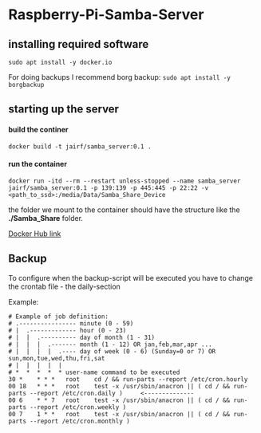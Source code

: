 # Raspberry-Pi-Samba-Server

## installing required software
`sudo apt install -y docker.io`

For doing backups I recommend borg backup: `sudo apt install -y borgbackup`

## starting up the server
#### build the continer
`docker build -t jairf/samba_server:0.1 .`
#### run the container
`docker run -itd --rm --restart unless-stopped --name samba_server jairf/samba_server:0.1 -p 139:139 -p 445:445 -p 22:22 -v <path_to_ssd>:/media/Data/Samba_Share_Device`

the folder we mount to the container should have the structure like the **./Samba_Share** folder.

[Docker Hub link](https://hub.docker.com/repository/docker/jairf/samba_server/general)

## Backup
To configure when the backup-script will be executed you have to change the crontab file - the daily-section

Example:
```
# Example of job definition:
# .---------------- minute (0 - 59)
# |  .------------- hour (0 - 23)
# |  |  .---------- day of month (1 - 31)
# |  |  |  .------- month (1 - 12) OR jan,feb,mar,apr ...
# |  |  |  |  .---- day of week (0 - 6) (Sunday=0 or 7) OR sun,mon,tue,wed,thu,fri,sat
# |  |  |  |  |
# *  *  *  *  * user-name command to be executed
30 *    * * *   root    cd / && run-parts --report /etc/cron.hourly
00 18   * * *   root    test -x /usr/sbin/anacron || ( cd / && run-parts --report /etc/cron.daily )     <--------------
00 6    * * 7   root    test -x /usr/sbin/anacron || ( cd / && run-parts --report /etc/cron.weekly )
00 7    1 * *   root    test -x /usr/sbin/anacron || ( cd / && run-parts --report /etc/cron.monthly )
```
